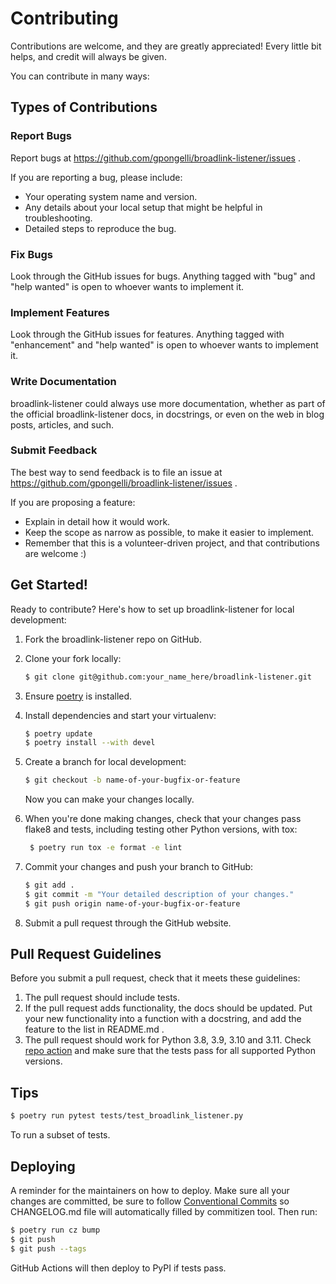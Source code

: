 # Contributing

Contributions are welcome, and they are greatly appreciated! Every little bit
helps, and credit will always be given.

You can contribute in many ways:

## Types of Contributions

### Report Bugs

Report bugs at https://github.com/gpongelli/broadlink-listener/issues .

If you are reporting a bug, please include:

* Your operating system name and version.
* Any details about your local setup that might be helpful in troubleshooting.
* Detailed steps to reproduce the bug.

### Fix Bugs

Look through the GitHub issues for bugs. Anything tagged with "bug" and "help
wanted" is open to whoever wants to implement it.

### Implement Features

Look through the GitHub issues for features. Anything tagged with "enhancement"
and "help wanted" is open to whoever wants to implement it.

### Write Documentation

broadlink-listener could always use more documentation, whether as part of the
official broadlink-listener docs, in docstrings, or even on the web in blog posts,
articles, and such.

### Submit Feedback

The best way to send feedback is to file an issue at https://github.com/gpongelli/broadlink-listener/issues .

If you are proposing a feature:

* Explain in detail how it would work.
* Keep the scope as narrow as possible, to make it easier to implement.
* Remember that this is a volunteer-driven project, and that contributions
  are welcome :)

## Get Started!

Ready to contribute? Here's how to set up broadlink-listener for local development:

1. Fork the broadlink-listener repo on GitHub.

2. Clone your fork locally:
   ```bash
   $ git clone git@github.com:your_name_here/broadlink-listener.git
   ```

3. Ensure [poetry](https://python-poetry.org/docs/) is installed.

4. Install dependencies and start your virtualenv:
   ```bash
   $ poetry update
   $ poetry install --with devel
   ```

5. Create a branch for local development:
   ```bash
   $ git checkout -b name-of-your-bugfix-or-feature
   ```

   Now you can make your changes locally.

6. When you're done making changes, check that your changes pass flake8 and
   tests, including testing other Python versions, with tox:
   ```bash
    $ poetry run tox -e format -e lint
   ```

7. Commit your changes and push your branch to GitHub:
   ```bash
   $ git add .
   $ git commit -m "Your detailed description of your changes."
   $ git push origin name-of-your-bugfix-or-feature
   ```

8. Submit a pull request through the GitHub website.

## Pull Request Guidelines

Before you submit a pull request, check that it meets these guidelines:

1. The pull request should include tests.
2. If the pull request adds functionality, the docs should be updated. Put
   your new functionality into a function with a docstring, and add the
   feature to the list in README.md .
3. The pull request should work for Python 3.8, 3.9, 3.10 and 3.11. Check
   [repo action](https://github.com/gpongelli/broadlink-listener/actions)
   and make sure that the tests pass for all supported Python versions.

## Tips

```bash
$ poetry run pytest tests/test_broadlink_listener.py
```

To run a subset of tests.


## Deploying

A reminder for the maintainers on how to deploy.
Make sure all your changes are committed, be sure to follow [Conventional Commits](https://www.conventionalcommits.org/en/v1.0.0/) so CHANGELOG.md file will automatically filled by commitizen tool.
Then run:

```bash
$ poetry run cz bump
$ git push
$ git push --tags
```

GitHub Actions will then deploy to PyPI if tests pass.

